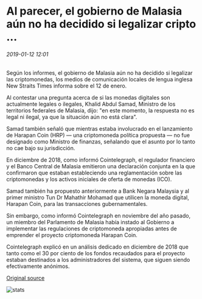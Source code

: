 # Al parecer, el gobierno de Malasia aún no ha decidido si legalizar cripto ...

###### 2019-01-12 12:01

Según los informes, el gobierno de Malasia aún no ha decidido si legalizar las criptomonedas, los medios de comunicación locales de lengua inglesa New Straits Times informa sobre el 12 de enero.

Al contestar una pregunta acerca de si las monedas digitales son actualmente legales o ilegales, Khalid Abdul Samad, Ministro de los territorios federales de Malasia, dijo: "en este momento, la respuesta no es legal ni ilegal, ya que la situación aún no está clara".

Samad también señaló que mientras estaba involucrado en el lanzamiento de Harapan Coin (HRP) — una criptomoneda política propuesta — no fue designado como Ministro de finanzas, señalando que el asunto por lo tanto no cae bajo su jurisdicción.

En diciembre de 2018, como informó Cointelegraph, el regulador financiero y el Banco Central de Malasia emitieron una declaración conjunta en la que confirmaron que estaban estableciendo una reglamentación sobre las criptomonedas y los activos iniciales de oferta de monedas (ICO).

Samad también ha propuesto anteriormente a Bank Negara Malaysia y al primer ministro Tun Dr Mahathir Mohamad que utilicen la moneda digital, Harapan Coin, para las transacciones gubernamentales.

Sin embargo, como informó Cointelegraph en noviembre del año pasado, un miembro del Parlamento de Malasia había instado al Gobierno a implementar las regulaciones de criptomoneda apropiadas antes de emprender el proyecto criptomoneda Harapan Coin.

Cointelegraph explicó en un análisis dedicado en diciembre de 2018 que tanto como el 30 por ciento de los fondos recaudados para el proyecto estaban destinados a los administradores del sistema, que siguen siendo efectivamente anónimos.

[Original source](https://cointelegraph.com/news/malaysian-government-reportedly-still-undecided-on-whether-to-legalize-crypto)

![stats](https://c.statcounter.com/11760860/0/a89fa40b/1/ "stats")